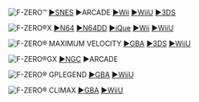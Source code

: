 <!--

<details>
<summary>layout: page
title: ""
permalink: https://jeuxsf.github.io/JSF/nintendo/fzero/

</details>
  
#### hidden field with metadata

-->

![F-ZERO™](https://www.mobygames.com/images/covers/l/41005-f-zero-snes-front-cover.png)
[►SNES]() ►ARCADE [►Wii]() [►WiiU]() [►3DS]()

![F-ZERO®X](https://www.mobygames.com/images/covers/l/6976-f-zero-x-nintendo-64-front-cover.jpg)
[►N64]() [►N64DD]() [►iQue]() [►Wii]() [►WiiU]()

![F-ZERO® MAXIMUM VELOCITY](https://www.mobygames.com/images/covers/l/37385-f-zero-maximum-velocity-game-boy-advance-front-cover.jpg)
[►GBA]() [►3DS]() [►WiiU]()

![F-ZERO®GX](https://www.mobygames.com/images/covers/l/24195-f-zero-gx-gamecube-front-cover.jpg)
[►NGC]() ►ARCADE

![F-ZERO® GPLEGEND](https://www.mobygames.com/images/covers/l/59930-f-zero-gp-legend-game-boy-advance-front-cover.jpg)
[►GBA]() [►WiiU]()

![F-ZERO® CLIMAX](https://cdromance.com/wp-content/uploads/2018/11/61758_front.jpg)
[►GBA]() [►WiiU]()
